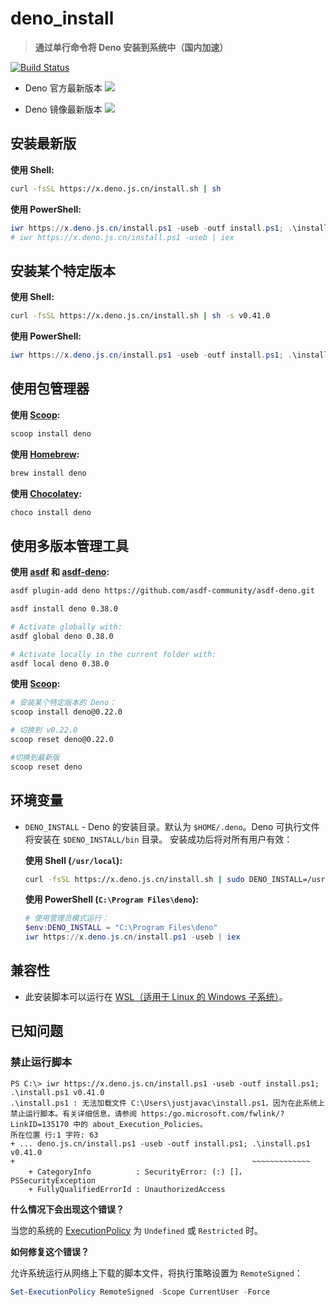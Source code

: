 # deno_install

> **通过单行命令将 Deno 安装到系统中（国内加速）**

[![Build Status](https://github.com/denocn/deno_install/workflows/ci/badge.svg?branch=master)](https://github.com/denocn/deno_install/actions)

- Deno 官方最新版本 [![](https://img.shields.io/github/release/denoland/deno)](https://github.com/denoland/deno/releases)

- Deno 镜像最新版本 ![](https://img.shields.io/badge/release-v1.0.0-blue.svg)

## 安装最新版

**使用 Shell:**

```sh
curl -fsSL https://x.deno.js.cn/install.sh | sh
```

**使用 PowerShell:**

```powershell
iwr https://x.deno.js.cn/install.ps1 -useb -outf install.ps1; .\install.ps1
# iwr https://x.deno.js.cn/install.ps1 -useb | iex
```

## 安装某个特定版本

**使用 Shell:**

```sh
curl -fsSL https://x.deno.js.cn/install.sh | sh -s v0.41.0
```

**使用 PowerShell:**

```powershell
iwr https://x.deno.js.cn/install.ps1 -useb -outf install.ps1; .\install.ps1 v0.41.0
```

## 使用包管理器

**使用 [Scoop](https://scoop.sh):**

```powershell
scoop install deno
```

**使用 [Homebrew](https://formulae.brew.sh/formula/deno):**

```sh
brew install deno
```

**使用 [Chocolatey](https://chocolatey.org/packages/deno):**

```powershell
choco install deno
```

## 使用多版本管理工具

**使用 [asdf](https://asdf-vm.com) 和 [asdf-deno](https://github.com/asdf-community/asdf-deno):**

```sh
asdf plugin-add deno https://github.com/asdf-community/asdf-deno.git

asdf install deno 0.38.0

# Activate globally with:
asdf global deno 0.38.0

# Activate locally in the current folder with:
asdf local deno 0.38.0
```

**使用 [Scoop](https://github.com/lukesampson/scoop/wiki/Switching-Ruby-And-Python-Versions):**

```sh
# 安装某个特定版本的 Deno：
scoop install deno@0.22.0

# 切换到 v0.22.0
scoop reset deno@0.22.0

#切换到最新版
scoop reset deno
```

## 环境变量

- `DENO_INSTALL` - Deno 的安装目录。默认为 `$HOME/.deno`。Deno 可执行文件将安装在 `$DENO_INSTALL/bin` 目录。
  安装成功后将对所有用户有效：

  **使用 Shell (`/usr/local`):**

  ```sh
  curl -fsSL https://x.deno.js.cn/install.sh | sudo DENO_INSTALL=/usr/local sh
  ```

  **使用 PowerShell (`C:\Program Files\deno`):**

  ```powershell
  # 使用管理员模式运行：
  $env:DENO_INSTALL = "C:\Program Files\deno"
  iwr https://x.deno.js.cn/install.ps1 -useb | iex
  ```

## 兼容性

- 此安装脚本可以运行在 [WSL（适用于 Linux 的 Windows 子系统）](https://docs.microsoft.com/zh-cn/windows/wsl/about)。

## 已知问题

### 禁止运行脚本

```
PS C:\> iwr https://x.deno.js.cn/install.ps1 -useb -outf install.ps1; .\install.ps1 v0.41.0
.\install.ps1 : 无法加载文件 C:\Users\justjavac\install.ps1，因为在此系统上禁止运行脚本。有关详细信息，请参阅 https:/go.microsoft.com/fwlink/?LinkID=135170 中的 about_Execution_Policies。
所在位置 行:1 字符: 63
+ ... deno.js.cn/install.ps1 -useb -outf install.ps1; .\install.ps1 v0.41.0
+                                                     ~~~~~~~~~~~~~
    + CategoryInfo          : SecurityError: (:) []，PSSecurityException
    + FullyQualifiedErrorId : UnauthorizedAccess
```

**什么情况下会出现这个错误？**

当您的系统的 [ExecutionPolicy](https://docs.microsoft.com/zh-cn/powershell/module/microsoft.powershell.core/about/about_execution_policies) 为 `Undefined` 或 `Restricted` 时。

**如何修复这个错误？**

允许系统运行从网络上下载的脚本文件，将执行策略设置为 `RemoteSigned`：

```powershell
Set-ExecutionPolicy RemoteSigned -Scope CurrentUser -Force
```
